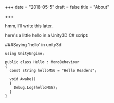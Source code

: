 +++
date = "2018-05-5"
draft = false
title = "About"

+++

hmm, I'll write this later.

here's a little hello in a Unity3D C# script:

###Saying 'hello' in unity3d

```language-csharp
using UnityEngine;

public class Hello : MonoBehaviour
{
  const string helloMSG = "Hello Readers";

  void Awake()
  {
    Debug.Log(helloMSG);
  }
}
```
